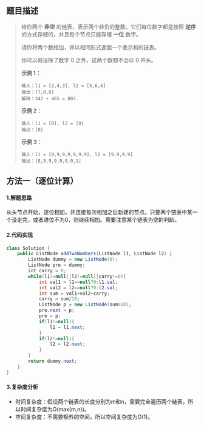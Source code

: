 ## 题目描述
> 给你两个 **非空** 的链表，表示两个非负的整数。它们每位数字都是按照 **逆序** 的方式存储的，并且每个节点只能存储 **一位** 数字。
>
> 请你将两个数相加，并以相同形式返回一个表示和的链表。
>
> 你可以假设除了数字 0 之外，这两个数都不会以 0 开头。
>
> 
>
> **示例 1：**
>
> ```
> 输入：l1 = [2,4,3], l2 = [5,6,4]
> 输出：[7,0,8]
> 解释：342 + 465 = 807.
> ```
>
> **示例 2：**
>
> ```
> 输入：l1 = [0], l2 = [0]
> 输出：[0]
> ```
>
> **示例 3：**
>
> ```
> 输入：l1 = [9,9,9,9,9,9,9], l2 = [9,9,9,9]
> 输出：[8,9,9,9,0,0,0,1]
> ```


## 方法一（逐位计算）
#### 1.解题思路
从头节点开始，逐位相加，并连接每次相加之后新建的节点。只要两个链表中某一个没走完，或者进位不为0，则继续相加。需要注意某个链表为空的判断。

#### 2.代码实现
```java
class Solution {
    public ListNode addTwoNumbers(ListNode l1, ListNode l2) {
        ListNode dummy = new ListNode(0);
        ListNode pre = dummy;
        int carry = 0;
        while(l1!=null||l2!=null||carry!=0){
            int val1 = l1==null?0:l1.val;
            int val2 = l2==null?0:l2.val;
            int sum = val1+val2+carry;
            carry = sum/10;
            ListNode p = new ListNode(sum%10);
            pre.next = p;
            pre = p;
            if(l1!=null){
                l1 = l1.next;
            }
            if(l2!=null){
                l2 = l2.next;
            }
        }
        return dummy.next;
    }
}
```
#### 3.复杂度分析

 - 时间复杂度：假设两个链表的长度分别为m和n，需要完全遍历两个链表，所以时间复杂度为O(max(m,n))。
 - 空间复杂度：不需要额外的空间，所以空间复杂度为O(1)。
